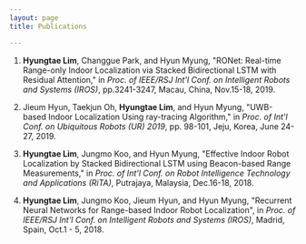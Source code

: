 ```yaml
---
layout: page
title: Publications

---
```



1. **Hyungtae Lim**, Changgue Park, and Hyun Myung, "RONet: Real-time Range-only Indoor Localization via Stacked Bidirectional LSTM with Residual Attention," in *Proc. of  IEEE/RSJ Int'l Conf. on Intelligent Robots and Systems (IROS)*, pp.3241-3247, Macau, China, Nov.15-18, 2019.

2. Jieum Hyun, Taekjun Oh, **Hyungtae Lim**, and Hyun Myung, "UWB-based Indoor Localization Using ray-tracing Algorithm," in *Proc. of Int'l Conf. on Ubiquitous Robots (UR) 2019*, pp. 98-101, Jeju, Korea, June 24-27, 2019.

3. **Hyungtae Lim**, Jungmo Koo, and Hyun Myung, "Effective Indoor Robot Localization by Stacked Bidirectional LSTM using Beacon-based Range Measurements," in *Proc. of Int'l Conf. on Robot Intelligence Technology and Applications (RiTA)*, Putrajaya, Malaysia, Dec.16-18, 2018.

4. **Hyungtae Lim**, Jungmo Koo, Jieum Hyun, and Hyun Myung, "Recurrent Neural Networks for Range-based Indoor Robot Localization", in *Proc. of IEEE/RSJ Int'l Conf. on Intelligent Robots and Systems (IROS)*, Madrid, Spain, Oct.1 - 5, 2018.

